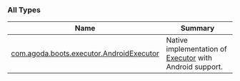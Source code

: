 

### All Types

| Name | Summary |
|---|---|
| [com.agoda.boots.executor.AndroidExecutor](../com.agoda.boots.executor/-android-executor/index.md) | Native implementation of [Executor](#) with Android support. |
